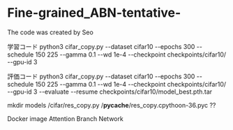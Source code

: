# Fine-grained_ABN-tentative-

The code was created by Seo

学習コード
python3 cifar_copy.py --dataset cifar10 --epochs 300 --schedule 150 225 --gamma 0.1 --wd 1e-4 --checkpoint checkpoints/cifar10/ --gpu-id 3

評価コード
python3 cifar_copy.py --dataset cifar10 --epochs 300 --schedule 150 225 --gamma 0.1 --wd 1e-4 --checkpoint checkpoints/cifar10/ --gpu-id 3 --evaluate --resume checkpoints/cifar10/model_best.pth.tar

mkdir models
  /cifar/res_copy.py
        /__pycache__/res_copy.cpythoon-36.pyc ??

Docker image
Attention Branch Network

